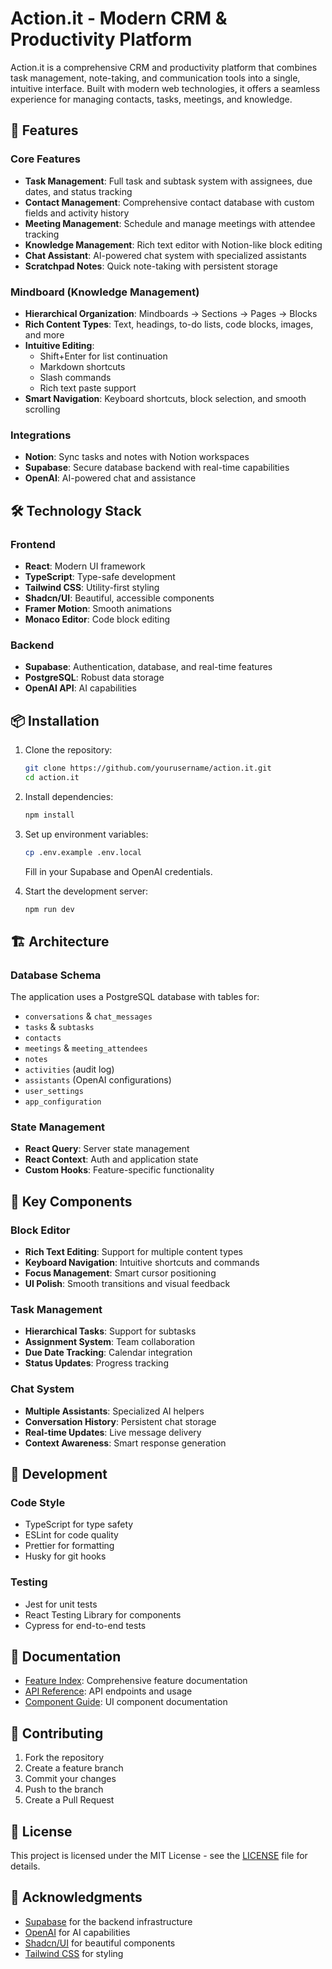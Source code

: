 # Action.it - Modern CRM & Productivity Platform

Action.it is a comprehensive CRM and productivity platform that combines task management, note-taking, and communication tools into a single, intuitive interface. Built with modern web technologies, it offers a seamless experience for managing contacts, tasks, meetings, and knowledge.

## 🚀 Features

### Core Features
- **Task Management**: Full task and subtask system with assignees, due dates, and status tracking
- **Contact Management**: Comprehensive contact database with custom fields and activity history
- **Meeting Management**: Schedule and manage meetings with attendee tracking
- **Knowledge Management**: Rich text editor with Notion-like block editing
- **Chat Assistant**: AI-powered chat system with specialized assistants
- **Scratchpad Notes**: Quick note-taking with persistent storage

### Mindboard (Knowledge Management)
- **Hierarchical Organization**: Mindboards → Sections → Pages → Blocks
- **Rich Content Types**: Text, headings, to-do lists, code blocks, images, and more
- **Intuitive Editing**: 
  - Shift+Enter for list continuation
  - Markdown shortcuts
  - Slash commands
  - Rich text paste support
- **Smart Navigation**: Keyboard shortcuts, block selection, and smooth scrolling

### Integrations
- **Notion**: Sync tasks and notes with Notion workspaces
- **Supabase**: Secure database backend with real-time capabilities
- **OpenAI**: AI-powered chat and assistance

## 🛠️ Technology Stack

### Frontend
- **React**: Modern UI framework
- **TypeScript**: Type-safe development
- **Tailwind CSS**: Utility-first styling
- **Shadcn/UI**: Beautiful, accessible components
- **Framer Motion**: Smooth animations
- **Monaco Editor**: Code block editing

### Backend
- **Supabase**: Authentication, database, and real-time features
- **PostgreSQL**: Robust data storage
- **OpenAI API**: AI capabilities

## 📦 Installation

1. Clone the repository:
   ```bash
   git clone https://github.com/yourusername/action.it.git
   cd action.it
   ```

2. Install dependencies:
   ```bash
   npm install
   ```

3. Set up environment variables:
   ```bash
   cp .env.example .env.local
   ```
   Fill in your Supabase and OpenAI credentials.

4. Start the development server:
   ```bash
   npm run dev
   ```

## 🏗️ Architecture

### Database Schema
The application uses a PostgreSQL database with tables for:
- `conversations` & `chat_messages`
- `tasks` & `subtasks`
- `contacts`
- `meetings` & `meeting_attendees`
- `notes`
- `activities` (audit log)
- `assistants` (OpenAI configurations)
- `user_settings`
- `app_configuration`

### State Management
- **React Query**: Server state management
- **React Context**: Auth and application state
- **Custom Hooks**: Feature-specific functionality

## 🎯 Key Components

### Block Editor
- **Rich Text Editing**: Support for multiple content types
- **Keyboard Navigation**: Intuitive shortcuts and commands
- **Focus Management**: Smart cursor positioning
- **UI Polish**: Smooth transitions and visual feedback

### Task Management
- **Hierarchical Tasks**: Support for subtasks
- **Assignment System**: Team collaboration
- **Due Date Tracking**: Calendar integration
- **Status Updates**: Progress tracking

### Chat System
- **Multiple Assistants**: Specialized AI helpers
- **Conversation History**: Persistent chat storage
- **Real-time Updates**: Live message delivery
- **Context Awareness**: Smart response generation

## 🔧 Development

### Code Style
- TypeScript for type safety
- ESLint for code quality
- Prettier for formatting
- Husky for git hooks

### Testing
- Jest for unit tests
- React Testing Library for components
- Cypress for end-to-end tests

## 📝 Documentation

- [Feature Index](docs/FEATURE_INDEX.md): Comprehensive feature documentation
- [API Reference](docs/API.md): API endpoints and usage
- [Component Guide](docs/COMPONENTS.md): UI component documentation

## 🤝 Contributing

1. Fork the repository
2. Create a feature branch
3. Commit your changes
4. Push to the branch
5. Create a Pull Request

## 📄 License

This project is licensed under the MIT License - see the [LICENSE](LICENSE) file for details.

## 🙏 Acknowledgments

- [Supabase](https://supabase.io) for the backend infrastructure
- [OpenAI](https://openai.com) for AI capabilities
- [Shadcn/UI](https://ui.shadcn.com) for beautiful components
- [Tailwind CSS](https://tailwindcss.com) for styling
